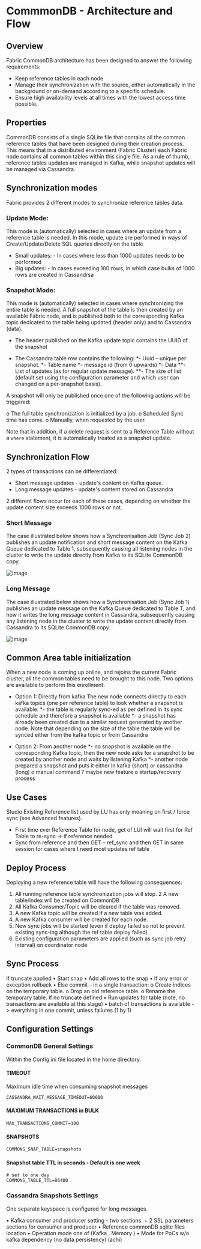 # CommmonDB - Architecture and Flow


## Overview
Fabric CommonDB architecture has been designed to answer the following requirements:

- Keep reference tables in each node
- Manage their synchronization with the source, either automatically in the background or on-demand according to a specific schedule.
- Ensure high availability levels at all times with the lowest access time possible.

## Properties

CommonDB consists of a single SQLite file that contains all the common reference tables that have been designed during their creation process. 
This means that in a distributed environment (Fabric Cluster) each Fabric node contains all common tables within this single file. 
As a rule of thumb, reference tables updates are managed in Kafka, while snapshot updates will be managed via Cassandra.

## Synchronization modes

Fabric provides 2 different modes to synchronize reference tables data.

### Update Mode: 
This mode is (automatically) selected in cases where an update from a reference table is needed. 
In this mode, update are performed in ways of Create/Update/Delete SQL queries directly on the table

- Small updates: - In cases where less than 1000 updates needs to be performed
- Big updates: - In cases exceeding 100 rows, in which case bulks of 1000 rows are created in Cassandrsa


### Snapshot Mode:
This mode is (automatically) selected in cases where synchronizing the entire table is needed. A full snapshot of the table is then created by an available Fabric node, and is published both to the corresponding Kafka topic dedicated to the table being updated (header only) and to Cassandra (data).

- The header published on the Kafka update topic contains the UUID of the snapshot

- The Cassandra table row contains the following:
*- Uuid – unique per snapshot.
*- Table name
*- message id (from 0 upwards)
*- Data
 **- List of updates (as for regular update message).
 **- The size of list (default set using the configuration parameter and which user can changed on a per-snapshot basis). 


A snapshot will only be published once one of the following actions will be triggered: 

o	The full table synchronization is initialized by a job.
o	Scheduled Sync time has come.
o	Manually, when requested by the user.

Note that in addition, if a delete request is sent to a Reference Table without a ```where``` statement, it is automatically treated as a snapshot update. 



## Synchronization Flow

2 types of transactions can be differentiated: 
- Short message updates - update's content on Kafka queue.
- Long message updates - update's content stored on Cassandra

2 different flows occur for each of these cases, depending on whether the update content size exceeds 1000 rows or not. 


### Short Message

The case illustrated below shows how a Synchronisation Job (Sync Job 2) publishes an update notification and short message content on the Kafka Queue dedicated to Table 1, subsequently causing all listening nodes in the cluster to write the update directly from Kafka to its SQLite CommonDB copy. 

![image](/articles/22_reference(commonDB)_tables/images/08_commonDB_RefSyncShort.png)



### Long Message

The case illustrated below shows how a Synchronisation Job (Sync Job 1) publishes an update message on the Kafka Queue dedicated to Table T, and how it writes the long message content in Cassandra, subsequently causing any listening node in the cluster to write the update content directly from Cassandra to its SQLite CommonDB copy. 

![image](/articles/22_reference(commonDB)_tables/images/09_commonDB_RefSyncLong.png)


## Common Area table initialization
When a new node is  coming up online, and rejoins the current Fabric cluster, all the common tables need to be brought to this node. Two options are available to perform this enrollment:

- Option 1: Directly from kafka
The new node connects directly to each kafka topics (one per reference table) to look whether a snapshot is available:
*-	the table is regularly sync-ed as per defined in its sync schedule and therefore a snapshot is available
*-	a snapshot has already been created due to a similar request generated by another node. Note that depending on the size of the table the table will be synced either from the kafka topic or from Cassandra

- Option 2: From another node
*-	no snapshot is available on the corresponding Kafka topic, then the new node asks for a snapshot to be created by another node and waits by listening Kafka
*-	another node prepared a snapshot and puts it either in kafka (short) or cassandra (long)
o	manual command ? maybe new feature
o	startup/recovery process 

## Use Cases
Studio
Existing Reference list used by LU has only meaning on first / force sync (see Advanced features).
-	First time ever Reference Table for node, get of LUI will wait first for Ref Table to re-sync -> if reference needed
-	Sync from reference and then GET – ref_sync and then GET in same session for cases where I need most updates ref table

## Deploy Process

Deploying a new reference table will have the following consequences:
1. All running reference table synchronization jobs will stop.
2  A new table/index will be created on CommonDB 
3. All Kafka Consumer/Topic will be cleared if the table was removed.
4. A new Kafka topic will be created if a new table was added.
5. A new Kafka consumer will be created for each node.
6. New sync jobs will be started (even if deploy failed so not to prevent existing sync-ing although the ref table deploy failed)
7. Existing configuration parameters are applied (such as sync job retry interval) on coordinator node


## Sync Process
If truncate applied 
•	Start snap
•	Add all rows to the snap
•	If any error or exception rollback 
•	Else commit – in a single transaction:
o	Create indices on the temporary table.
o	Drop an old reference table.
o	Rename the temporary table.
If no truncate defined 
•	Run updates for table (note, no transactions are available at this stage)
•	batch of transactions is available -> everything in one commit, unless failures (1 by 1)

## Configuration Settings

### CommonDB General Settings
Within the Config.ini file located in the home directory.

#### TIMEOUT
Maximum idle time when consuming snapshot messages
```
CASSANDRA_WAIT_MESSAGE_TIMEOUT=60000
```

#### MAXIMUM TRANSACTIONS in BULK
```
MAX_TRANSACTIONS_COMMIT=100
```

#### SNAPSHOTS
```
COMMONS_SNAP_TABLE=snapshots
```

#### Snapshot table TTL in seconds - Default is one week

```
# set to one day
COMMONS_TABLE_TTL=86400 
```

### Cassandra Snapshots Settings

One separate keyspace is configured for long messages.


•	Kafka consumer and producer setting - two sections. + 2 SSL parameters sections for consumer and producer 
•	Reference commonDB sqlite files location 
•	Operation mode one of (Kafka , Memory )
•	Mode for PoCs w/o kafka dependency (no data persistency) (achi)


